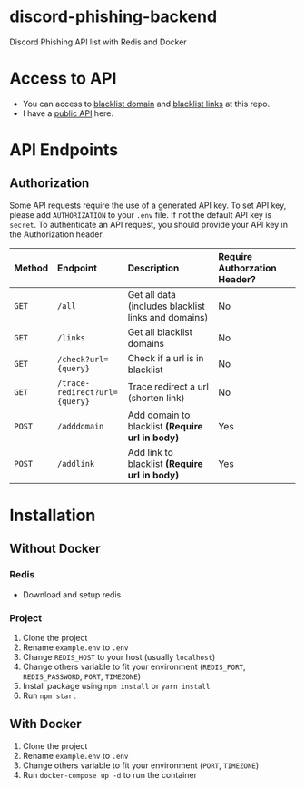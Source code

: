 # discord-phishing-backend
Discord Phishing API list with Redis and Docker

# Access to API
- You can access to [blacklist domain](https://raw.githubusercontent.com/phamleduy04/discord-phishing-backend/main/blacklist-domains.json) and [blacklist links](https://raw.githubusercontent.com/phamleduy04/discord-phishing-backend/main/blacklist-links.json) at this repo. 
- I have a [public API](https://discord-phishing-backend.herokuapp.com/) here.

# API Endpoints
## Authorization
Some API requests require the use of a generated API key. To set API key, please add `AUTHORIZATION` to your `.env` file. If not the default API key is `secret`. To authenticate an API request, you should provide your API key in the Authorization header.

| Method | Endpoint | Description | Require Authorzation Header? |
| :--- | :--- | :--- | :--- |
| `GET` | `/all` | Get all data (includes blacklist links and domains) | No |
| `GET` | `/links` | Get all blacklist domains | No |
| `GET` | `/check?url={query}` | Check if a url is in blacklist | No |
| `GET` | `/trace-redirect?url={query}` | Trace redirect a url (shorten link) | No |
| `POST` | `/adddomain` | Add domain to blacklist **(Require url in body)** | Yes |
| `POST` | `/addlink` | Add link to blacklist **(Require url in body)** | Yes |

# Installation
## Without Docker
### Redis 
- Download and setup redis
### Project
1. Clone the project
2. Rename `example.env` to `.env`
3. Change `REDIS_HOST` to your host (usually `localhost`)
4. Change others variable to fit your environment (`REDIS_PORT`, `REDIS_PASSWORD`, `PORT`, `TIMEZONE`)
5. Install package using `npm install` or `yarn install`
6. Run `npm start`

## With Docker
1. Clone the project
2. Rename `example.env` to `.env`
3. Change others variable to fit your environment (`PORT`, `TIMEZONE`)
4. Run `docker-compose up -d` to run the container
